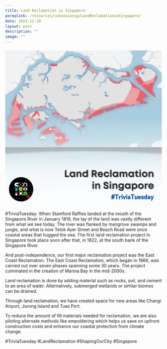```yaml
---
title: Land Reclamation in Singapore
permalink: /resources/connexionsg/LandReclamationinSingapore/
date: 2022-12-20
layout: post
description: ""
image: ""
---
```

![](/images/connexionsg/2023/319680042_1387481825329164_8076099257245069825_n.png)


#TriviaTuesday: When Stamford Raffles landed at the mouth of the Singapore River in January 1819, the lay of the land was vastly different from what we see today. The river was flanked by mangrove swamps and jungle, and what is now Telok Ayer Street and Beach Road were once coastal areas that hugged the sea. The first land reclamation project in Singapore took place soon after that, in 1822, at the south bank of the Singapore River.

And post-independence, our first major reclamation project was the East Coast Reclamation. The East Coast Reclamation, which began in 1966, was carried out over seven phases spanning some 30 years. The project culminated in the creation of Marina Bay in the mid-2000s.

Land reclamation is done by adding material such as rocks, soil, and cement to an area of water. Alternatively, submerged wetlands or similar biomes can be drained.

Through land reclamation, we have created space for new areas like Changi Airport, Jurong Island and Tuas Port.

To reduce the amount of fill materials needed for reclamation, we are also piloting alternate methods like empoldering which helps us save on upfront construction costs and enhance our coastal protection from climate change.

#TriviaTuesday #LandReclamation #ShapingOurCity #Singapore
